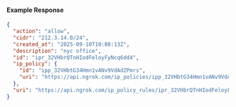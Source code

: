 <!-- Code generated for API Clients. DO NOT EDIT. -->

#### Example Response

```json
{
  "action": "allow",
  "cidr": "212.3.14.0/24",
  "created_at": "2025-09-10T10:08:13Z",
  "description": "nyc office",
  "id": "ipr_32VHbrQTnHIodFeloyFyNcq6dd4",
  "ip_policy": {
    "id": "ipp_32VHbtG34Hmn1vANv9VdAdZPmrs",
    "uri": "https://api.ngrok.com/ip_policies/ipp_32VHbtG34Hmn1vANv9VdAdZPmrs"
  },
  "uri": "https://api.ngrok.com/ip_policy_rules/ipr_32VHbrQTnHIodFeloyFyNcq6dd4"
}
```
